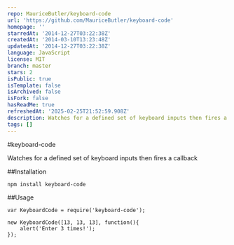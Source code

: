 ```yaml
---
repo: MauriceButler/keyboard-code
url: 'https://github.com/MauriceButler/keyboard-code'
homepage: ''
starredAt: '2014-12-27T03:22:38Z'
createdAt: '2014-03-10T13:23:48Z'
updatedAt: '2014-12-27T03:22:38Z'
language: JavaScript
license: MIT
branch: master
stars: 2
isPublic: true
isTemplate: false
isArchived: false
isFork: false
hasReadMe: true
refreshedAt: '2025-02-25T21:52:59.908Z'
description: Watches for a defined set of keyboard inputs then fires a callback
tags: []
---
```


#keyboard-code

Watches for a defined set of keyboard inputs then fires a callback


##Installation

    npm install keyboard-code


##Usage

    var KeyboardCode = require('keyboard-code');

    new KeyboardCode([13, 13, 13], function(){
        alert('Enter 3 times!');
    });
